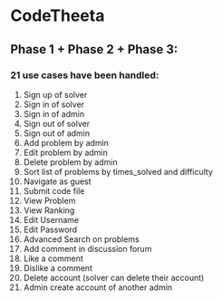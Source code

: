 # CodeTheeta
## Phase 1 + Phase 2 + Phase 3:
### 21 use cases have been handled:
  1) Sign up of solver
  2) Sign in of solver
  3) Sign in of admin
  4) Sign out of solver
  5) Sign out of admin
  6) Add problem by admin
  7) Edit problem by admin
  8) Delete problem by admin
  9) Sort list of problems by times_solved and difficulty
  10) Navigate as guest
  11) Submit code file
  12) View Problem
  13) View Ranking
  14) Edit Username 
  15) Edit Password
  16) Advanced Search on problems
  17) Add comment in discussion forum
  18) Like a comment
  19) Dislike a comment
  20) Delete account (solver can delete their account)
  21) Admin create account of another admin
